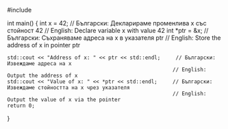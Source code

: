 #include <iostream>

int main() {
    int x = 42;           // Български: Декларираме променлива x със стойност 42
                          // English: Declare variable x with value 42
    int *ptr = &x;        // Български: Съхраняваме адреса на x в указателя ptr
                          // English: Store the address of x in pointer ptr

    std::cout << "Address of x: " << ptr << std::endl;     // Български: Извеждаме адреса на x
                                                          // English: Output the address of x
    std::cout << "Value of x: " << *ptr << std::endl;     // Български: Извеждаме стойността на x чрез указателя
                                                          // English: Output the value of x via the pointer
    return 0;
}
